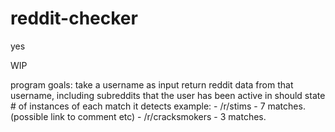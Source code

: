 # reddit-checker
yes


WIP



program goals:
	take a username as input
	return reddit data from that username, including subreddits that the user has been active in
	should state # of instances of each match it detects
	example:
		- /r/stims - 7 matches. (possible link to comment etc) 
		- /r/cracksmokers - 3 matches.





